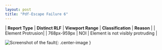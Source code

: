 ```yaml
---
layout: post
title: "Pdf-Escape Failure 6"
---
```

| **Report Type** | **Distinct RLF** | **Viewport Range** | **Classification** | **Reason** |
| Element Protrusion|  | 768px-959px | NOI | Element is not visibly protruding | 

![Screenshot of the fault](../../../assets/images/Pdf-Escape/fault6/overflow-Width863.png){: .center-image }